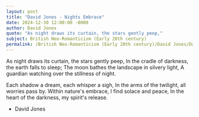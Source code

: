 ```yaml
---
layout: post
title: "David Jones - Nights Embrace"
date: 2024-12-30 12:00:00 -0000
author: David Jones
quote: "As night draws its curtain, the stars gently peep,"
subject: British Neo-Romanticism (Early 20th century)
permalink: /British Neo-Romanticism (Early 20th century)/David Jones/David Jones - Nights Embrace
---
```


As night draws its curtain, the stars gently peep,
In the cradle of darkness, the earth falls to sleep;
The moon bathes the landscape in silvery light,
A guardian watching over the stillness of night.

Each shadow a dream, each whisper a sigh,
In the arms of the twilight, all worries pass by.
Within nature's embrace, I find solace and peace,
In the heart of the darkness, my spirit's release.

- David Jones
